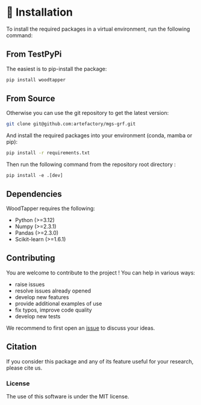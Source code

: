 
# 🌳 Installation

To install the required packages in a virtual environment, run the following command:

## From TestPyPi
The easiest is to pip-install the package:
```bash
pip install woodtapper
```

## From Source
Otherwise you can use the git repository to get the latest version:
```bash
git clone git@github.com:artefactory/mgs-grf.git
```
And install the required packages into your environment (conda, mamba or pip):
```bash
pip install -r requirements.txt
```
Then run the following command from the repository root directory :
```
pip install -e .[dev]
```

## Dependencies

WoodTapper requires the following:
* Python (>=3.12)
* Numpy (>=2.3.1)
* Pandas (>=2.3.0)
* Scikit-learn (>=1.6.1)

## Contributing
You are welcome to contribute to the project ! You can help in various ways:
* raise issues
* resolve issues already opened
* develop new features
* provide additional examples of use
* fix typos, improve code quality
* develop new tests

We recommend to first open an [issue](https://github.com/artefactory/woodtapper/issues) to discuss your ideas.

## Citation

If you consider this package and any of its feature useful for your research, please cite us.

### License

The use of this software is under the MIT license.
